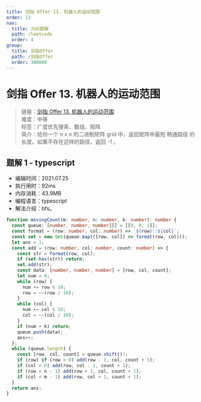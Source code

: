 ```yaml
---
title: 剑指 Offer 13. 机器人的运动范围
order: 13
nav:
  title: 力扣题解
  path: /leetcode
  order: 4
group:
  title: 剑指Offer
  path: /剑指Offer
  order: 300000
---
```


# 剑指 Offer 13. 机器人的运动范围

> 链接：[剑指 Offer 13. 机器人的运动范围](https://leetcode-cn.com/problems/shortest-path-in-binary-matrix/)  
> 难度：中等  
> 标签：广度优先搜索、数组、矩阵  
> 简介：给你一个 n x n 的二进制矩阵 grid 中，返回矩阵中最短 畅通路径 的长度。如果不存在这样的路径，返回 -1 。

## 题解 1 - typescript

- 编辑时间：2021.07.25
- 执行用时：92ms
- 内存消耗：43.9MB
- 编程语言：typescript
- 解法介绍：bfs。

```typescript
function movingCount(m: number, n: number, k: number): number {
  const queue: [number, number, number][] = [[0, 0, 1]];
  const format = (row: number, col: number) => `${row}::${col}`;
  const set = new Set(queue.map(([row, col]) => format(row, col)));
  let ans = 1;
  const add = (row: number, col: number, count: number) => {
    const str = format(row, col);
    if (set.has(str)) return;
    set.add(str);
    const data: [number, number, number] = [row, col, count];
    let num = 0;
    while (row) {
      num += row % 10;
      row = ~~(row / 10);
    }
    while (col) {
      num += col % 10;
      col = ~~(col / 10);
    }
    if (num > k) return;
    queue.push(data);
    ans++;
  };
  while (queue.length) {
    const [row, col, count] = queue.shift()!;
    if (row) if (row > 0) add(row - 1, col, count + 1);
    if (col > 0) add(row, col - 1, count + 1);
    if (row < n - 1) add(row + 1, col, count + 1);
    if (col < m - 1) add(row, col + 1, count + 1);
  }
  return ans;
}
```
